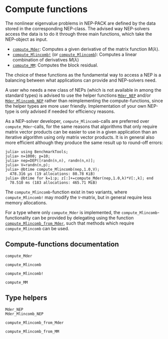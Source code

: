 # Compute functions


The nonlinear eigenvalue problems in NEP-PACK are defined
by the data stored in the corresponding NEP-class.
The advised way NEP-solvers access the data is to do it
through three main functions,
which take the NEP-object as input.
* [`compute_Mder`](@ref): Computes a given derivative of the matrix function $M(λ)$.
* [`compute_Mlincomb!`](@ref) (or [`compute_Mlincomb`](@ref)): Computes a linear combination of derivatives $M(λ)$
* [`compute_MM`](@ref): Computes the block residual.

The choice of these functions as the fundamental way
to access a NEP is a balancing between what applications
can provide and NEP-solvers need.

A user who needs a new class of NEPs (which is
not available in among the standard types)
is advised to use the helper functions
[`Mder_NEP`](@ref) and/or
[`Mder_Mlincomb_NEP`](@ref) rather than
reimplementing the compute-functions, since
the helper types are more user friendly.
Implementation of your own NEP-type is only
advised if needed for efficiency reasons.


As a NEP-solver developer,
`compute_Mlincomb`-calls are preferred over
`compute_Mder`-calls, for the same reasons that
algorithms that only require matrix vector products can be
easier to use in a given application than an iterative
algorithm using only matrix vector products. It is in general
also more efficient although they produce the same result
up to round-off errors:
```julia-repl
julia> using BenchmarkTools;
julia> n=1000; p=10;
julia> nep=DEP([randn(n,n), randn(n,n)];
julia> V=randn(n,p);
julia> @btime compute_Mlincomb(nep,1.0,V);
  478.316 μs (19 allocations: 80.78 KiB)
julia> @btime for k=1:p; z[:]+=compute_Mder(nep,1.0,k)*V[:,k]; end
  78.510 ms (183 allocations: 465.71 MiB)
```
The `compute_Mlincomb`-function exist in two variants,
where `compute_Mlincomb!` may modify the `V`-matrix,
but in general require less memory allocations.

For a type where only `compute_Mder` is implemented,
the `compute_Mlincomb`-functionality can be provided
by delegating using the function
[`compute_Mlincomb_from_Mder`](@ref), such that
methods which require `compute_Mlincomb` can be used.


## Compute-functions documentation
```@docs
compute_Mder
```

```@docs
compute_Mlincomb
```
```@docs
compute_Mlincomb!
```

```@docs
compute_MM
```


## Type helpers


```@docs
Mder_NEP
Mder_Mlincomb_NEP
```

```@docs
compute_Mlincomb_from_Mder
```
```@docs
compute_Mlincomb_from_MM
```
